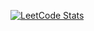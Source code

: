 [![LeetCode Stats](https://leetcard.jacoblin.cool/dropps07?theme=nord&font=Poppins&ext=heatmap)](https://leetcode.com/dropps07)
